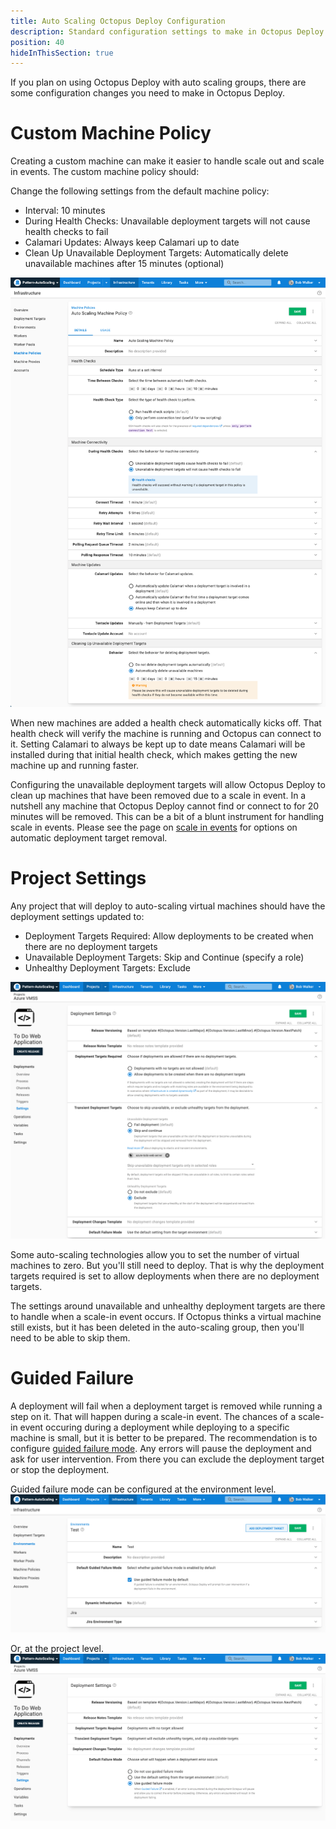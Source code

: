 ```yaml
---
title: Auto Scaling Octopus Deploy Configuration
description: Standard configuration settings to make in Octopus Deploy to support Auto Scaling
position: 40
hideInThisSection: true
---
```


If you plan on using Octopus Deploy with auto scaling groups, there are some configuration changes you need to make in Octopus Deploy.

# Custom Machine Policy

Creating a custom machine can make it easier to handle scale out and scale in events.  The custom machine policy should:

Change the following settings from the default machine policy:

- Interval: 10 minutes
- During Health Checks: Unavailable deployment targets will not cause health checks to fail
- Calamari Updates: Always keep Calamari up to date
- Clean Up Unavailable Deployment Targets: Automatically delete unavailable machines after 15 minutes (optional)

![auto scaling custom machine policy](images/auto-scaling-machine-policy.png)

When new machines are added a health check automatically kicks off.  That health check will verify the machine is running and Octopus can connect to it.  Setting Calamari to always be kept up to date means Calamari will be installed during that initial health check, which makes getting the new machine up and running faster.

Configuring the unavailable deployment targets will allow Octopus Deploy to clean up machines that have been removed due to a scale in event.  In a nutshell any machine that Octopus Deploy cannot find or connect to for 20 minutes will be removed.  This can be a bit of a blunt instrument for handling scale in events.  Please see the page on [scale in events](LINKTBD) for options on automatic deployment target removal.

# Project Settings

Any project that will deploy to auto-scaling virtual machines should have the deployment settings updated to:

- Deployment Targets Required: Allow deployments to be created when there are no deployment targets
- Unavailable Deployment Targets: Skip and Continue (specify a role)
- Unhealthy Deployment Targets: Exclude

![auto scaling projects](images/project-settings-with-auto-scaling.png)

Some auto-scaling technologies allow you to set the number of virtual machines to zero.  But you'll still need to deploy.  That is why the deployment targets required is set to allow deployments when there are no deployment targets.

The settings around unavailable and unhealthy deployment targets are there to handle when a scale-in event occurs.  If Octopus thinks a virtual machine still exists, but it has been deleted in the auto-scaling group, then you'll need to be able to skip them. 

# Guided Failure

A deployment will fail when a deployment target is removed while running a step on it.  That will happen during a scale-in event.  The chances of a scale-in event occuring during a deployment while deploying to a specific machine is small, but it is better to be prepared.  The recommendation is to configure [guided failure mode](docs/releases/guided-failures.md).  Any errors will pause the deployment and ask for user intervention.  From there you can exclude the deployment target or stop the deployment.

Guided failure mode can be configured at the environment level.
![guided failure environment](images/environment-guided-failure-mode.png)

Or, at the project level.
![project guided failure mode](images/project-guided-failure-mode.png)